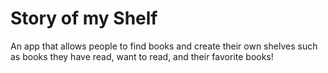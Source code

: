 # Story of my Shelf

An app that allows people to find books and create their own shelves such as books they have read, want to read, and their favorite books!